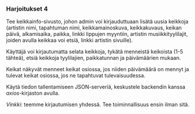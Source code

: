 ### Harjoitukset 4

Tee keikkainfo-sivusto, johon admin voi kirjauduttuaan lisätä uusia keikkoja (artistin nimi, tapahtuman nimi, keikkamainoskuva, keikkakuvaus, keikan päivä, alkamisaika, paikka, linkki lippujen myyntiin, artistin musiikkityylilajit, joiden avulla keikkaa voi etsiä, linkki artistin sivuille).

Käyttäjä voi kirjautumatta selata keikkoja, tykätä menneistä keikoista (1-5 tähteä), etsiä keikkoja tyylilajien, paikkatunnan ja päivämäärien mukaan.

Keikat näkyvät menneet keikat osiossa, jos niiden päivämäärä on mennyt ja tulevat keikat osiossa, jos ne tapahtuvat tulevaisuudessa.

Käytä tiedon tallentamiseen JSON-serveriä, keskustele backendin kanssa *axios*-kirjaston avulla.

*Vinkki*: teemme kirjautumisen yhdessä. Tee toiminnallisuus ensin ilman sitä.